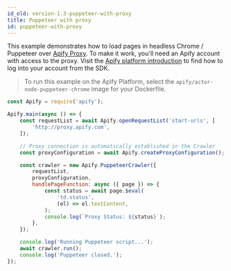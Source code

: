 ```yaml
---
id_old: version-1.3-puppeteer-with-proxy
title: Puppeteer with proxy
id: puppeteer-with-proxy
---
```


This example demonstrates how to load pages in headless Chrome / Puppeteer over [Apify Proxy](https://docs.apify.com/proxy). To make it work, you'll
need an Apify account with access to the proxy. Visit the [Apify platform introduction](/docs/guides/apify-platform) to find how to log into your
account from the SDK.

> To run this example on the Apify Platform, select the `apify/actor-node-puppeteer-chrome` image for your Dockerfile.

```javascript
const Apify = require('apify');

Apify.main(async () => {
    const requestList = await Apify.openRequestList('start-urls', [
        'http://proxy.apify.com',
    ]);

    // Proxy connection is automatically established in the Crawler
    const proxyConfiguration = await Apify.createProxyConfiguration();

    const crawler = new Apify.PuppeteerCrawler({
        requestList,
        proxyConfiguration,
        handlePageFunction: async ({ page }) => {
            const status = await page.$eval(
                'td.status',
                (el) => el.textContent,
            );
            console.log(`Proxy Status: ${status}`);
        },
    });

    console.log('Running Puppeteer script...');
    await crawler.run();
    console.log('Puppeteer closed.');
});
```
